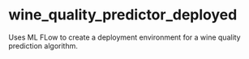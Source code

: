 # wine_quality_predictor_deployed
Uses ML FLow to create a deployment environment for a wine quality prediction algorithm.
